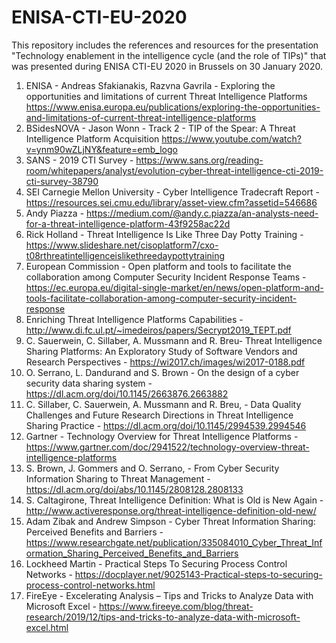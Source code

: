 # ENISA-CTI-EU-2020
This repository includes the references and resources for the presentation "Technology enablement in the intelligence cycle (and the role of TIPs)" that was presented during ENISA CTI-EU 2020 in Brussels on 30 January 2020.

1. ENISA - Andreas Sfakianakis, Razvna Gavrila - Exploring the opportunities and limitations of current Threat Intelligence Platforms
 https://www.enisa.europa.eu/publications/exploring-the-opportunities-and-limitations-of-current-threat-intelligence-platforms
2. BSidesNOVA - Jason Wonn - Track 2 - TIP of the Spear: A Threat Intelligence Platform Acquisition https://www.youtube.com/watch?v=ynm90wZLjNY&feature=emb_logo
3. SANS - 2019 CTI Survey - https://www.sans.org/reading-room/whitepapers/analyst/evolution-cyber-threat-intelligence-cti-2019-cti-survey-38790
4. SEI Carnegie Mellon University - Cyber Intelligence Tradecraft Report - https://resources.sei.cmu.edu/library/asset-view.cfm?assetid=546686
5. Andy Piazza - https://medium.com/@andy.c.piazza/an-analysts-need-for-a-threat-intelligence-platform-43f9258ac22d
6. Rick Holland - Threat Intelligence Is Like Three Day Potty Training - https://www.slideshare.net/cisoplatform7/cxo-t08rthreatintelligenceislikethreedaypottytraining
7. European Commission - Open platform and tools to facilitate the collaboration among Computer Security Incident Response Teams - https://ec.europa.eu/digital-single-market/en/news/open-platform-and-tools-facilitate-collaboration-among-computer-security-incident-response
8. Enriching Threat Intelligence Platforms Capabilities - http://www.di.fc.ul.pt/~imedeiros/papers/Secrypt2019_TEPT.pdf
9. C. Sauerwein, C. Sillaber, A. Mussmann and R. Breu- Threat Intelligence Sharing Platforms: An Exploratory Study of Software Vendors and Research Perspectives - https://wi2017.ch/images/wi2017-0188.pdf
10. O. Serrano, L. Dandurand and S. Brown - On the design of a cyber security data sharing system - https://dl.acm.org/doi/10.1145/2663876.2663882
11. C. Sillaber, C. Sauerwein, A. Mussmann and R. Breu, - Data Quality Challenges and Future Research Directions in Threat Intelligence Sharing Practice - https://dl.acm.org/doi/10.1145/2994539.2994546
12. Gartner - Technology Overview for Threat Intelligence Platforms - https://www.gartner.com/doc/2941522/technology-overview-threat-intelligence-platforms
13. S. Brown, J. Gommers and O. Serrano, - From Cyber Security Information Sharing to Threat Management - https://dl.acm.org/doi/abs/10.1145/2808128.2808133
14. S. Caltagirone,  Threat Intelligence Definition: What is Old is New Again - http://www.activeresponse.org/threat-intelligence-definition-old-new/
15. Adam Zibak and Andrew Simpson - Cyber Threat Information Sharing: Perceived Benefits and Barriers - https://www.researchgate.net/publication/335084010_Cyber_Threat_Information_Sharing_Perceived_Benefits_and_Barriers
16. Lockheed Martin - Practical Steps To Securing Process Control Networks - https://docplayer.net/9025143-Practical-steps-to-securing-process-control-networks.html
17. FireEye - Excelerating Analysis – Tips and Tricks to Analyze Data with Microsoft Excel - https://www.fireeye.com/blog/threat-research/2019/12/tips-and-tricks-to-analyze-data-with-microsoft-excel.html

